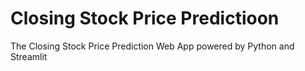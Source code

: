 # Closing Stock Price Predictioon

The Closing Stock Price Prediction Web App powered by Python and Streamlit
